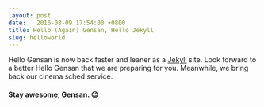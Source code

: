 ```yaml
---
layout: post
date:   2016-08-09 17:54:00 +0800
title: Hello (Again) Gensan, Hello Jekyll
slug: helloworld
---
```


Hello Gensan is now back faster and leaner as a [Jekyll][jekyll] site. Look forward to a better Hello Gensan that we are preparing for you. Meanwhile, we bring back our cinema sched service. 

#### Stay awesome, Gensan. :wink:




[jekyll]: http://jekyllrb.com/